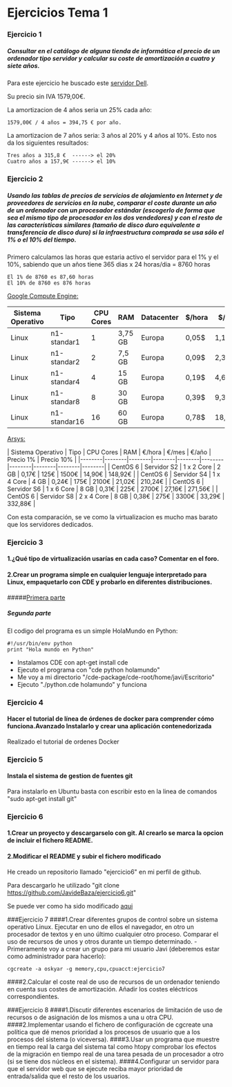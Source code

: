 # Ejercicios Tema 1

### Ejercicio 1
##### Consultar en el catálogo de alguna tienda de informática el precio de un ordenador tipo servidor y calcular su coste de amortización a cuatro y siete años.

Para este ejercicio he buscado este [servidor Dell](http://configure.euro.dell.com/dellstore/config.aspx?oc=pet110ii04&model_id=poweredge-t110-2&c=es&l=es&s=bsd&cs=esbsdt1&).

Su precio sin IVA 1579,00€. 

La amortizacion de 4 años seria un 25% cada año:

	1579,00€ / 4 años = 394,75 € por año. 

La amortizacion de 7 años seria: 3 años al 20% y 4 años al 10%. Esto nos da los siguientes resultados:

	Tres años a 315,8 €  ------> el 20%
    Cuatro años a 157,9€ ------> el 10%


### Ejercicio 2
##### Usando las tablas de precios de servicios de alojamiento en Internet y de proveedores de servicios en la nube, comparar el coste durante un año de un ordenador con un procesador estándar (escogerlo de forma que sea el mismo tipo de procesador en los dos vendedores) y con el resto de las características similares (tamaño de disco duro equivalente a transferencia de disco duro) si la infraestructura comprada se usa sólo el 1% o el 10% del tiempo.

Primero calculamos las horas que estaria activo el servidor para el 1% y el 10%, sabiendo que un años tiene 365 dias x 24 horas/dia = 8760 horas

	El 1% de 8760 es 87,60 horas
    El 10% de 8760 es 876 horas

[Google Compute Engine:](https://cloud.google.com/products/calculator/)

| Sistema Operativo | Tipo | CPU Cores | RAM | Datacenter | $/hora | $/dia | $/mes | $/año | Precio 1% | Precio 10% |
|--------|--------|--------|--------|--------|--------|--------|--------|--------|--------|--------|
| Linux | n1-standar1 | 1 | 3,75 GB | Europa | 0,05$ | 1,16$ | 34,87$ | 418,44$  |  4,38$ | 43,80$ |
| Linux | n1-standar2 | 2 | 7,5 GB | Europa | 0,09$ | 2,33$ | 69,75$ | 837$  |  7,88$ | 78,84$ |
| Linux | n1-standar4 | 4 | 15 GB | Europa | 0,19$ | 4,65$ | 139,49$ |  1673,88$ | 16,64$  | 116,44$ |
| Linux | n1-standar8 | 8 | 30 GB | Europa | 0,39$ | 9,30$ | 278,98$ | 3347,76$  | 34,16$  | 341,64$ |
| Linux | n1-standar16 | 16 | 60 GB | Europa | 0,78$ | 18,60$ | 557,96$ | 6695,52$  | 68,32$  | 683,28$ |


[Arsys:](www.arsys.es/servidores/dedicados)

| Sistema Operativo | Tipo | CPU Cores | RAM | €/hora | €/mes | €/año | Precio 1% | Precio 10% |
|--------|--------|--------|--------|--------|--------|--------|--------|--------|--------|
| CentOS 6 | Servidor S2 | 1 x 2 Core | 2 GB | 0,17€ | 125€ | 1500€ |  14,90€ | 148,92€ |
| CentOS 6 | Servidor S4 | 1 x 4 Core | 4 GB | 0,24€ | 175€ | 2100€ |  21,02€ | 210,24€ |
| CentOS 6 | Servidor S6 | 1 x 6 Core | 8 GB | 0,31€ | 225€ | 2700€ | 27,16€  | 271,56€ |
| CentOS 6 | Servidor S8 | 2 x 4 Core | 8 GB | 0,38€ | 275€ | 3300€ | 33,29€  | 332,88€ |

Con esta comparación, se ve como la virtualizacion es mucho mas barato que los servidores dedicados.

### Ejercicio 3
#### 1.¿Qué tipo de virtualización usarías en cada caso? Comentar en el foro.
#### 2.Crear un programa simple en cualquier lenguaje interpretado para Linux, empaquetarlo con CDE y probarlo en diferentes distribuciones.

#####[Primera parte](https://github.com/JJ/GII-2014/issues/71)

##### Segunda parte

El codigo del programa es un simple HolaMundo en Python:

```
#!/usr/bin/env python
print "Hola mundo en Python"
```

- Instalamos CDE con apt-get install cde
- Ejecuto el programa con "cde python holamundo"
- Me voy a mi directorio "/cde-package/cde-root/home/javi/Escritorio"
- Ejecuto "./python.cde holamundo" y funciona

### Ejercicio 4
#### Hacer el tutorial de línea de órdenes de docker para comprender cómo funciona.Avanzado Instalarlo y crear una aplicación contenedorizada

Realizado el tutorial de ordenes Docker

### Ejercicio 5
#### Instala el sistema de gestion de fuentes git
Para instalarlo en Ubuntu basta con escribir esto en la linea de comandos "sudo apt-get install git"

### Ejercicio 6
#### 1.Crear un proyecto y descargarselo con git. Al crearlo se marca la opcion de incluir el fichero README.
#### 2.Modificar el README y subir el fichero modificado
He creado un repositorio llamado "ejercicio6" en mi perfil de github.

Para descargarlo he utilizado "git clone https://github.com/JavideBaza/ejercicio6.git"

Se puede ver como ha sido modificado [aqui](https://github.com/JavideBaza/ejercicio6/blob/master/README.md)

###Ejercicio 7
####1.Crear diferentes grupos de control sobre un sistema operativo Linux. Ejecutar en uno de ellos el navegador, en otro un procesador de textos y en uno último cualquier otro proceso. Comparar el uso de recursos de unos y otros durante un tiempo determinado.
-Primeramente voy a crear un grupo para mi usuario Javi (deberemos estar como administrador para hacerlo):

	cgcreate -a oskyar -g memory,cpu,cpuacct:ejercicio7
####2.Calcular el coste real de uso de recursos de un ordenador teniendo en cuenta sus costes de amortización. Añadir los costes eléctricos correspondientes.


###Ejercicio 8
####1.Discutir diferentes escenarios de limitación de uso de recursos o de asignación de los mismos a una u otra CPU.
####2.Implementar usando el fichero de configuración de cgcreate una política que dé menos prioridad a los procesos de usuario que a los procesos del sistema (o viceversa).
####3.Usar un programa que muestre en tiempo real la carga del sistema tal como htopy comprobar los efectos de la migración en tiempo real de una tarea pesada de un procesador a otro (si se tiene dos núcleos en el sistema).
####4.Configurar un servidor para que el servidor web que se ejecute reciba mayor prioridad de entrada/salida que el resto de los usuarios.




